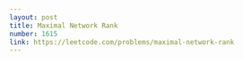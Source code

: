 ```yaml
---
layout: post
title: Maximal Network Rank
number: 1615
link: https://leetcode.com/problems/maximal-network-rank
---
```

